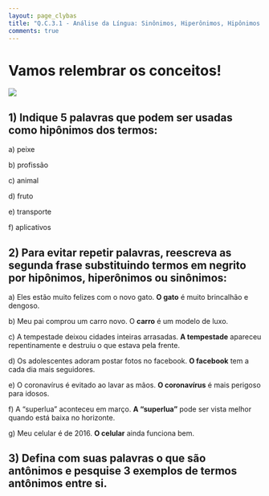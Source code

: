 ```yaml
---
layout: page_clybas
title: "Q.C.3.1 - Análise da Língua: Sinônimos, Hiperônimos, Hipônimos e Antônimos"
comments: true
---
```


# Vamos relembrar os conceitos!

![]({{site.baseurl}}/{{site.img_path}}/clybas/hiponimos_hiperonimos.jpg)


## 1) Indique 5 palavras que podem ser usadas como hipônimos dos termos:

a) peixe

b) profissão

c) animal

d) fruto

e) transporte

f) aplicativos


## 2) Para evitar repetir palavras, reescreva as segunda frase substituindo termos **em negrito** por hipônimos, hiperônimos ou sinônimos:

a) Eles estão muito felizes com o novo gato. **O gato** é muito brincalhão e dengoso.

b) Meu pai comprou um carro novo. O **carro** é um modelo de luxo.

c) A tempestade deixou cidades inteiras arrasadas. **A tempestade** apareceu repentinamente e destruiu o que estava pela frente.

d) Os adolescentes adoram postar fotos no facebook. **O facebook**
tem a cada dia mais seguidores.

e) O coronavírus é evitado ao lavar as mãos. **O coronavírus** é mais perigoso para idosos.

f) A “superlua” aconteceu em março. **A “superlua”** pode ser vista melhor quando está baixa no horizonte.

g) Meu celular é de 2016. **O celular** ainda funciona bem.


## 3) Defina com suas palavras o que são antônimos e pesquise 3 exemplos de termos antônimos entre si.

